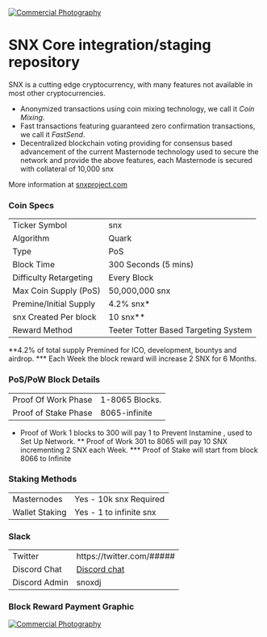 <a href="http://www.freeimagehosting.net/commercial-photography/"><img src="https://i.imgur.com/OSnb75q.png" alt="Commercial Photography"></a>

SNX Core integration/staging repository
=====================================


SNX is a cutting edge cryptocurrency, with many features not available in most other cryptocurrencies.
- Anonymized transactions using coin mixing technology, we call it _Coin Mixing_.
- Fast transactions featuring guaranteed zero confirmation transactions, we call it _FastSend_.
- Decentralized blockchain voting providing for consensus based advancement of the current Masternode
  technology used to secure the network and provide the above features, each Masternode is secured
  with collateral of 10,000 snx

More information at [snxproject.com](http://www.snxproject.com)

### Coin Specs
<table>
<tr><td>Ticker Symbol</td><td>snx</td></tr>
<tr><td>Algorithm</td><td>Quark</td></tr>
<tr><td>Type</td><td>PoS</td></tr>
<tr><td>Block Time</td><td>300 Seconds (5 mins)</td></tr>
<tr><td>Difficulty Retargeting</td><td>Every Block</td></tr>
<tr><td>Max Coin Supply (PoS)</td><td>50,000,000 snx</td></tr>
<tr><td>Premine/Initial Supply</td><td>4.2% snx*</td></tr>
<tr><td>snx Created Per block</td><td>10 snx**</td></tr>
<tr><td>Reward Method</td><td>Teeter Totter Based Targeting System</td></tr>
</table>



**4.2% of total supply Premined for ICO, development, bountys and airdrop.
*** Each Week the block reward will increase 2 SNX for 6 Months.

### PoS/PoW Block Details
<table>
<tr><td>Proof Of Work Phase</td><td>1-8065 Blocks.</td></tr>
<tr><td>Proof of Stake Phase</td><td>8065-infinite</td></tr>
</table>

* Proof of Work 1 blocks to 300 will pay 1 to Prevent Instamine , used to Set Up Network.
** Proof of Work  301 to 8065 will pay 10 SNX incrementing 2 SNX each Week.
*** Proof of Stake will start from block 8066 to Infinite

### Staking Methods
<table>
<tr><td>Masternodes</td><td>Yes - 10k snx Required</td></tr>
<tr><td>Wallet Staking</td><td>Yes - 1 to infinite snx</td></tr>
</table>



</table>

### Slack
<table>
<tr><td>Twitter</td><td>https://twitter.com/#####</td></tr>
<tr><td>Discord Chat</td><td><a href="https://discord.gg/DfZkpmX">Discord chat</a></td></tr>
<tr><td>Discord Admin</td><td>snoxdj</a></td></tr>
</table>


### Block Reward Payment Graphic

<a href="http://www.freeimagehosting.net/commercial-photography/"><img src="https://i.imgur.com/6CoMO3N.jpg" alt="Commercial Photography"></a>

